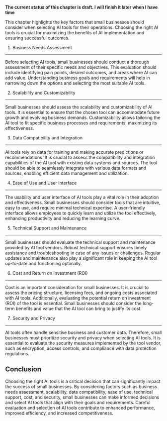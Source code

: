 **The current status of this chapter is draft. I will finish it later when I have time**

This chapter highlights the key factors that small businesses should consider when selecting AI tools for their operations. Choosing the right AI tools is crucial for maximizing the benefits of AI implementation and ensuring successful outcomes.

1. Business Needs Assessment
----------------------------

Before selecting AI tools, small businesses should conduct a thorough assessment of their specific needs and objectives. This evaluation should include identifying pain points, desired outcomes, and areas where AI can add value. Understanding business goals and requirements will help in narrowing down the options and selecting the most suitable AI tools.

2. Scalability and Customizability
----------------------------------

Small businesses should assess the scalability and customizability of AI tools. It is essential to ensure that the chosen tool can accommodate future growth and evolving business demands. Customizability allows tailoring the AI tool to fit specific business processes and requirements, maximizing its effectiveness.

3. Data Compatibility and Integration
-------------------------------------

AI tools rely on data for training and making accurate predictions or recommendations. It is crucial to assess the compatibility and integration capabilities of the AI tool with existing data systems and sources. The tool should be able to seamlessly integrate with various data formats and sources, enabling efficient data management and utilization.

4. Ease of Use and User Interface
---------------------------------

The usability and user interface of AI tools play a vital role in their adoption and effectiveness. Small businesses should consider tools that are intuitive, easy to use, and require minimal technical expertise. A user-friendly interface allows employees to quickly learn and utilize the tool effectively, enhancing productivity and reducing the learning curve.

5. Technical Support and Maintenance
------------------------------------

Small businesses should evaluate the technical support and maintenance provided by AI tool vendors. Robust technical support ensures timely assistance and troubleshooting in case of any issues or challenges. Regular updates and maintenance also play a significant role in keeping the AI tool up-to-date and functioning optimally.

6. Cost and Return on Investment (ROI)
--------------------------------------

Cost is an important consideration for small businesses. It is crucial to assess the pricing structure, licensing fees, and ongoing costs associated with AI tools. Additionally, evaluating the potential return on investment (ROI) of the tool is essential. Small businesses should consider the long-term benefits and value that the AI tool can bring to justify its cost.

7. Security and Privacy
-----------------------

AI tools often handle sensitive business and customer data. Therefore, small businesses must prioritize security and privacy when selecting AI tools. It is essential to evaluate the security measures implemented by the tool vendor, such as encryption, access controls, and compliance with data protection regulations.

Conclusion
----------

Choosing the right AI tools is a critical decision that can significantly impact the success of small businesses. By considering factors such as business needs assessment, scalability, data compatibility, ease of use, technical support, cost, and security, small businesses can make informed decisions and select AI tools that align with their goals and requirements. Careful evaluation and selection of AI tools contribute to enhanced performance, improved efficiency, and increased competitiveness.
